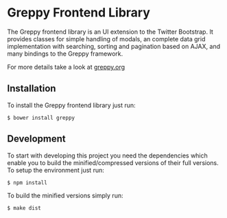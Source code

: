 # Greppy Frontend Library

The Greppy frontend library is an UI extension to the Twitter
Bootstrap. It provides classes for simple handling of modals,
an complete data grid implementation with searching, sorting
and pagination based on AJAX, and many bindings to the Greppy
framework.

For more details take a look at [greppy.org](http://greppy.org)

## Installation

To install the Greppy frontend library just run:

    $ bower install greppy

## Development

To start with developing this project you need the dependencies
which enable you to build the minified/compressed versions of
their full versions. To setup the environment just run:

    $ npm install

To build the minified versions simply run:

    $ make dist

